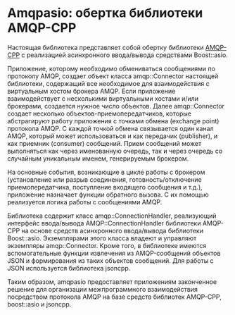 # Amqpasio: обертка библиотеки AMQP-CPP

Настоящая библиотека представляет собой обертку библиотеки
[AMQP-CPP](https://github.com/CopernicaMarketingSoftware/AMQP-CPP) с
реализацией асинхронного ввода/вывода средствами Boost::asio.

Приложение, которому необходимо обмениваться сообщениями по протоколу AMQP,
создает объект класса amqp::Connector настоящей библиотеки, содержащий все
необходимое для взаимодействия с виртуальным хостом брокера AMQP. Если
приложение взаимодействует с несколькими виртуальными хостами и/или брокерами,
создается нужное число объектов. Далее amqp::Connector создает несколько
объектов-приемопередатчиков, которые абстрагируют работу приложения с точками
обмена (exchange point) протокола AMQP. С каждой точкой обмена связывается
один канал AMQP, который может использоваться и как передачик (publisher), и
как приемник (consumer) сообщений. Прием сообщений может выполняться как через
именованную очередь, так и через очередь со случайным уникальным именем,
генерируемым брокером.

На основные события, возникающие в цикле работы с брокером (установление или
разрыв соединения, готовность/отключение приемопередатчика, поступление
входящего сообщения и т.д.), приложение назначает функции обратного вызова. С
их помощью реализуется логика работы с сообщениями AMQP.

Библиотека содержит класс amqp::ConnectionHandler, реализующий интерфейс
ввода/вывода AMQP::ConnectionHandler библиотеки AMQP-CPP на основе средств
асинхронного ввода/вывода библиотеки Boost::asio. Экземплярами этого класса
владеют и управляют экземпляры amqp::Connector. Кроме того, в библиотеке
имеются вспомогательные функции извлечения из AMQP-сообщений объектов JSON
и формирования из таких объектов сообщений. Для работы с JSON используется
библиотека jsoncpp.

Таким образом, amqpasio предоставляет приложениям законченное решение для
организации межпрограммного взаимодействия посредством протокола AMQP на базе
средств библиотек AMQP-CPP, boost::asio и jsoncpp.
